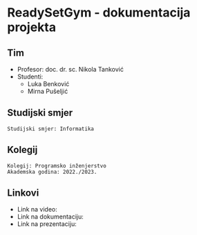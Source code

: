 # ReadySetGym - dokumentacija projekta

## Tim 

- Profesor: doc. dr. sc. Nikola Tanković
- Studenti:
  - Luka Benković
  - Mirna Pušeljić

## Studijski smjer 
```
Studijski smjer: Informatika
```

## Kolegij
```
Kolegij: Programsko inženjerstvo
Akademska godina: 2022./2023.
```

## Linkovi
- Link na video: 
- Link na dokumentaciju: 
- Link na prezentaciju:
